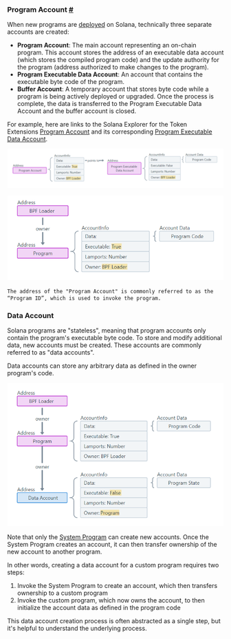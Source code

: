 ### Program Account [#](https://solana.com/docs/core/accounts#program-account)

When new programs are [deployed](https://github.com/solana-labs/solana/blob/27eff8408b7223bb3c4ab70523f8a8dca3ca6645/programs/bpf_loader/src/lib.rs#L498) on Solana, technically three separate accounts are created:

-   **Program Account**: The main account representing an on-chain program. This account stores the address of an executable data account (which stores the compiled program code) and the update authority for the program (address authorized to make changes to the program).
-   **Program Executable Data Account**: An account that contains the executable byte code of the program.
-   **Buffer Account**: A temporary account that stores byte code while a program is being actively deployed or upgraded. Once the process is complete, the data is transferred to the Program Executable Data Account and the buffer account is closed.

For example, here are links to the Solana Explorer for the Token Extensions [Program Account](https://explorer.solana.com/address/TokenzQdBNbLqP5VEhdkAS6EPFLC1PHnBqCXEpPxuEb) and its corresponding [Program Executable Data Account](https://explorer.solana.com/address/DoU57AYuPFu2QU514RktNPG22QhApEjnKxnBcu4BHDTY).

![alt text](image-4.png)


![alt text](image-5.png)

```
The address of the "Program Account" is commonly referred to as the “Program ID”, which is used to invoke the program.
```


### Data Account
Solana programs are "stateless", meaning that program accounts only contain the program's executable byte code. To store and modify additional data, new accounts must be created. These accounts are commonly referred to as "data accounts".

Data accounts can store any arbitrary data as defined in the owner program's code.

![alt text](image-6.png)


Note that only the [System Program](https://solana.com/docs/core/accounts#system-program) can create new accounts. Once the System Program creates an account, it can then transfer ownership of the new account to another program.

In other words, creating a data account for a custom program requires two steps:

1.  Invoke the System Program to create an account, which then transfers ownership to a custom program
2.  Invoke the custom program, which now owns the account, to then initialize the account data as defined in the program code

This data account creation process is often abstracted as a single step, but it's helpful to understand the underlying process.